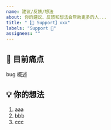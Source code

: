 ```yaml
---
name: 建议/反馈/想法
about: 你的建议、反馈和想法会帮助更多的人...
title: "【🎈 Support】xxx"
labels: "Support 🎈"
assignees: ""
---
```


## 😤 目前痛点

bug 概述

## 💡 你的想法

1. aaa
2. bbb
3. ccc
